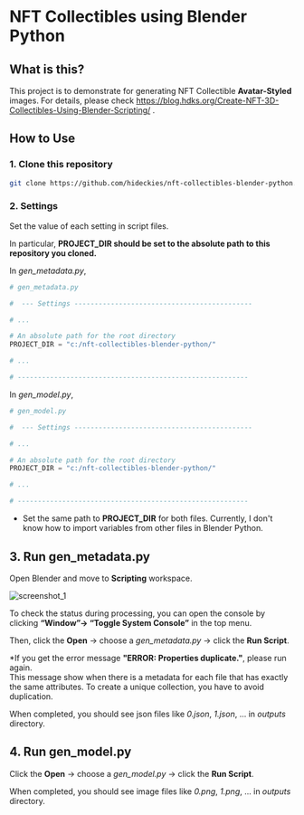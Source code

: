 # NFT Collectibles using Blender Python

## What is this?

This project is to demonstrate for generating NFT Collectible **Avatar-Styled** images.
For details, please check https://blog.hdks.org/Create-NFT-3D-Collectibles-Using-Blender-Scripting/ .

## How to Use

### 1. Clone this repository

```bash
git clone https://github.com/hideckies/nft-collectibles-blender-python.git
```

### 2. Settings

Set the value of each setting in script files.  

In particular, **PROJECT_DIR should be set to the absolute path to this repository you cloned.**

In *gen_metadata.py*,

```py
# gen_metadata.py

#  --- Settings --------------------------------------------

# ...

# An absolute path for the root directory
PROJECT_DIR = "c:/nft-collectibles-blender-python/"

# ...

# ---------------------------------------------------------
```

In *gen_model.py*,

```py
# gen_model.py

#  --- Settings --------------------------------------------

# ...

# An absolute path for the root directory
PROJECT_DIR = "c:/nft-collectibles-blender-python/"

# ...

# ---------------------------------------------------------
```

* Set the same path to **PROJECT_DIR** for both files. Currently, I don't know how to import variables from other files in Blender Python.


## 3. Run gen_metadata.py

Open Blender and move to **Scripting** workspace.  

![screenshot_1](https://blog.hdks.org/images/Create-NFT-3D-Collectibles-Using-Blender-Scripting/screenshot_scripting_workspace.jpg)  

To check the status during processing, you can open the console by clicking **“Window”-> “Toggle System Console”** in the top menu.  

Then, click the **Open** -> choose a *gen_metadata.py* -> click the **Run Script**. 

*If you get the error message **"ERROR: Properties duplicate."**, please run again.  
This message show when there is a metadata for each file that has exactly the same attributes. To create a unique collection, you have to avoid duplication.  


When completed, you should see json files like *0.json*, *1.json*, ... in *outputs* directory.  


## 4. Run gen_model.py

Click the **Open** -> choose a *gen_model.py* -> click the **Run Script**.  

When completed, you should see image files like *0.png*, *1.png*, ... in *outputs* directory.  


